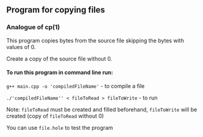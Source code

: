## Program for copying files

### Analogue of cp(1)

This program copies bytes from the source file skipping the bytes with values of 0.

Create a copy of the source file without 0.

#### To run this program in command line run:

`g++ main.cpp -o 'compiledFileName'` - to compile a file

`./'compiledFileName'' < fileToRead > fileToWrite` - to run 

Note: `fileToRead` must be created and filled beforehand, `fileToWrite` will be created (copy of `fileToRead` without 0)

You can use `file.hole` to test the program
